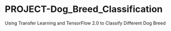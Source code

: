 # PROJECT-Dog_Breed_Classification
Using Transfer Learning and TensorFlow 2.0 to Classify Different Dog Breed
